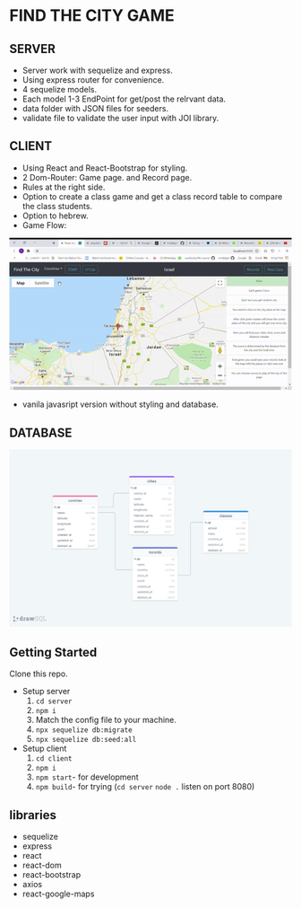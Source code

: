 # FIND THE CITY GAME

 ## SERVER
- Server work with sequelize and express.
- Using express router for convenience.
- 4 sequelize models.
- Each model 1-3 EndPoint for get/post the relrvant data.
- data folder with JSON files for seeders.
- validate file to validate the user input with JOI library.

## CLIENT
- Using React and React-Bootstrap for styling.
- 2 Dom-Router: Game page. and Record page.
- Rules at the right side.
- Option to create a class game and get a class record table to compare the class students.
- Option to hebrew.
- Game Flow:

![GAMEGIF](./readme-pic/app.gif)

- vanila javasript version without styling and database.   

## DATABASE
![DATABASE](./readme-pic/erd.png)

## Getting Started

Clone this repo.   
- Setup server  
    1. `cd server`  
    2. `npm i` 
    3. Match the config file to your machine.
    4. `npx sequelize db:migrate `
    5. `npx sequelize db:seed:all `
- Setup client  
    1. `cd client`  
    2. `npm i` 
    3. `npm start`- for development
    4. `npm build`- for trying (`cd server` `node .` listen on port 8080)

 ## libraries 
 - sequelize
 - express
 - react 
 - react-dom
 - react-bootstrap
 - axios
 - react-google-maps

